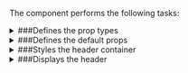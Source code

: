 The component performs the following tasks:

<details>
	<summary>###Defines the prop types

</summary>
* The theme icon click handler

</details>

<details>
	<summary>###Defines the default props

</summary>
</details>

<details>
	<summary>###Styles the header container

</summary>
</details>

<details>
	<summary>###Displays the header

</summary>
* Checks if we are on a mobile device

* Hides the line in the logo on mobile screens

* Displays the mobile icon toggler on mobile screens

* Defines the mobile menu toggle icons

</details>

